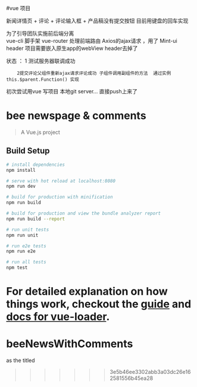 #vue 项目 
 
新闻详情页 + 评论 + 评论输入框 + 产品稿没有提交按钮 目前用键盘的回车实现 

为了引导团队实施前后端分离  
vue-cli 脚手架 vue-router 处理前端路由 Axios的ajax请求 ，用了 Mint-ui header  项目需要嵌入原生app的webView header去掉了 

状态 ：
        1 测试服务器联调成功  

        2提交评论父组件重新ajax请求评论成功 子组件调用副组件的方法  通过实例 this.$parent.Function() 实现

初次尝试用vue 写项目 本地git server... 直接push上来了


# bee newspage & comments

> A Vue.js project

## Build Setup

``` bash
# install dependencies
npm install

# serve with hot reload at localhost:8080
npm run dev

# build for production with minification
npm run build

# build for production and view the bundle analyzer report
npm run build --report

# run unit tests
npm run unit

# run e2e tests
npm run e2e

# run all tests
npm test
```

For detailed explanation on how things work, checkout the [guide](http://vuejs-templates.github.io/webpack/) and [docs for vue-loader](http://vuejs.github.io/vue-loader).
=======
# beeNewsWithComments
as the titled 
>>>>>>> 3e5b46ee3302abb3a03dc26e162581556b45ea28
